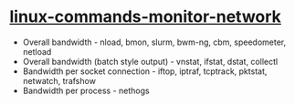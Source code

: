 # [linux-commands-monitor-network](http://www.binarytides.com/linux-commands-monitor-network/)
- Overall bandwidth - nload, bmon, slurm, bwm-ng, cbm, speedometer, netload
- Overall bandwidth (batch style output) - vnstat, ifstat, dstat, collectl
- Bandwidth per socket connection - iftop, iptraf, tcptrack, pktstat, netwatch, trafshow
- Bandwidth per process - nethogs

[1]:http://xmodulo.com/tcp-udp-socket-bash-shell.html "How to open a TCP/UDP socket in a bash shell"
